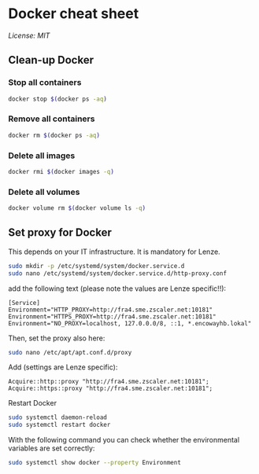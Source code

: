 # Docker cheat sheet
*License: MIT*

## Clean-up Docker
### Stop all containers
```sh
docker stop $(docker ps -aq)
```

### Remove all containers
```sh
docker rm $(docker ps -aq)
```

### Delete all images
```sh
docker rmi $(docker images -q)
```

### Delete all volumes
```sh
docker volume rm $(docker volume ls -q)
```

## Set proxy for Docker 
This depends on your IT infrastructure. It is mandatory for Lenze.

```sh
sudo mkdir -p /etc/systemd/system/docker.service.d
sudo nano /etc/systemd/system/docker.service.d/http-proxy.conf
```
add the following text (please note the values are Lenze specific!!):
```
[Service]
Environment="HTTP_PROXY=http://fra4.sme.zscaler.net:10181"
Environment="HTTPS_PROXY=http://fra4.sme.zscaler.net:10181"
Environment="NO_PROXY=localhost, 127.0.0.0/8, ::1, *.encowayhb.lokal"
```

Then, set the proxy also here:
```sh
sudo nano /etc/apt/apt.conf.d/proxy
```
Add (settings are Lenze specific): 
```
Acquire::http::proxy "http://fra4.sme.zscaler.net:10181";
Acquire::https::proxy "http://fra4.sme.zscaler.net:10181";
```

Restart Docker
```sh
sudo systemctl daemon-reload
sudo systemctl restart docker
```

With the following command you can check whether the environmental variables are set correctly:
```sh
sudo systemctl show docker --property Environment
```

